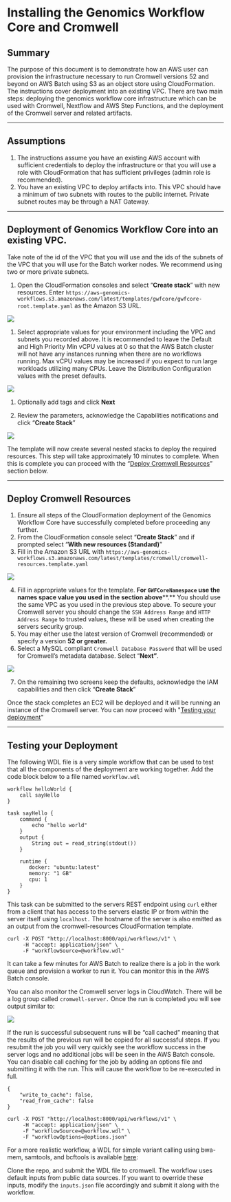 # Installing the Genomics Workflow Core and Cromwell

## Summary

The purpose of this document is to demonstrate how an AWS user can provision the infrastructure necessary to run Cromwell versions 52 and beyond on AWS Batch using S3 as an object store using CloudFormation. The instructions cover deployment into an existing VPC. There are two main steps: deploying the genomics workflow core infrastructure which can be used with Cromwell, Nextflow and AWS Step Functions, and the deployment of the Cromwell server and related artifacts.
* * *

## Assumptions

1. The instructions assume you have an existing AWS account with sufficient credentials to deploy the infrastructure or that you will use a role with CloudFormation that has sufficient privileges (admin role is recommended).
2. You have an existing VPC to deploy artifacts into. This VPC should have a minimum of two subnets with routes to the public internet. Private subnet routes may be through a NAT Gateway.

* * *

## Deployment of Genomics Workflow Core into an existing VPC.

Take note of the id of the VPC that you will use and the ids of the subnets of the VPC that you will use for the Batch worker nodes. We recommend using two or more private subnets. 

1. Open the CloudFormation consoles and select “**Create stack**” with new resources. Enter `https://aws-genomics-workflows.s3.amazonaws.com/latest/templates/gwfcore/gwfcore-root.template.yaml` as the Amazon S3 URL.

![](./images/screen1.png)

1. Select appropriate values for your environment including the VPC and subnets you recorded above. It is recommended to leave the Default and High Priority Min vCPU values at 0 so that the AWS Batch cluster will not have any instances running when there are no workflows running. Max vCPU values may be increased if you expect to run large workloads utilizing many CPUs. Leave the Distribution Configuration values with the preset defaults.

![](./images/screen2.png)

1. Optionally add tags and click **Next**

1. Review the parameters, acknowledge the Capabilities notifications and click “**Create Stack**”

![](./images/screen5.png)

The template will now create several nested stacks to deploy the required resources. This step will take approximately 10 minutes to complete. When this is complete you can proceed with the “[Deploy Cromwell Resources](#deploy-cromwell-resources)” section below.
* * *

## Deploy Cromwell Resources

1. Ensure all steps of the CloudFormation deployment of the Genomics Workflow Core have successfully completed before proceeding any further.
2. From the CloudFormation console select “**Create Stack**” and if prompted select “**With new resources (Standard)**”
3. Fill in the Amazon S3 URL with `https://aws-genomics-workflows.s3.amazonaws.com/latest/templates/cromwell/cromwell-resources.template.yaml`

![](./images/screen3.png)

4. Fill in appropriate values for the template. **For `GWFCoreNamespace` use the names space value you used in the section above****.** You should use the same VPC as you used in the previous step above. To secure your Cromwell server you should change the `SSH Address Range` and `HTTP Address Range` to trusted values, these will be used when creating the servers security group. 
5. You may either use the latest version of Cromwell (recommended) or specify a version **52 or greater.**
6. Select a MySQL compliant `Cromwell Database Password` that will be used for Cromwell’s metadata database. Select “**Next”**.

![](./images/screen4.png)

7. On the remaining two screens keep the defaults, acknowledge the IAM capabilities and then click “**Create Stack**”

Once the stack completes an EC2 will be deployed and it will be running an instance of the Cromwell server. You can now proceed with "[Testing your deployment](#testing-your-deployment)"
* * *

## Testing your Deployment

The following WDL file is a very simple workflow that can be used to test that all the components of the deployment are working together. Add the code block below to a file named `workflow.wdl`

```
workflow helloWorld {
    call sayHello
}

task sayHello {
    command {
        echo "hello world"
    }
    output {
        String out = read_string(stdout())
    }

    runtime {
       docker: "ubuntu:latest"
       memory: "1 GB"
       cpu: 1
    }
}
```

This task can be submitted to the servers REST endpoint using `curl` either from a client that has access to the servers elastic IP or from within the server itself using `localhost.` The hostname of the server is also emitted as an output from the cromwell-resources CloudFormation template.

```
curl -X POST "http://localhost:8000/api/workflows/v1" \
     -H "accept: application/json" \
     -F "workflowSource=@workflow.wdl"
```

It can take a few minutes for AWS Batch to realize there is a job in the work queue and provision a worker to run it. You can monitor this in the AWS Batch console. 

You can also monitor the Cromwell server logs in CloudWatch. There will be a log group called `cromwell-server.` Once the run is completed you will see output similar to:

![](./images/screen5.png)

If the run is successful subsequent runs will be “call cached” meaning that the results of the previous run will be copied for all successful steps. If you resubmit the job you will very quickly see the workflow success in the server logs and no additional jobs will be seen in the AWS Batch console. You can disable call caching for the job by adding an options file and submitting it with the run. This will cause the workflow to be re-executed in full.

```json5
{
    "write_to_cache": false,
    "read_from_cache": false
}
```

```shell
curl -X POST "http://localhost:8000/api/workflows/v1" \
     -H "accept: application/json" \
     -F "workflowSource=@workflow.wdl" \
     -F "workflowOptions=@options.json"
```

For a more realistic workflow, a WDL for simple variant calling using bwa-mem, samtools, and bcftools is available [here](https://github.com/wleepang/demo-genomics-workflow-wdl):

Clone the repo, and submit the WDL file to cromwell. The workflow uses default inputs from public data sources. If you want to override these inputs, modify the `inputs.json` file accordingly and submit it along with the workflow.
